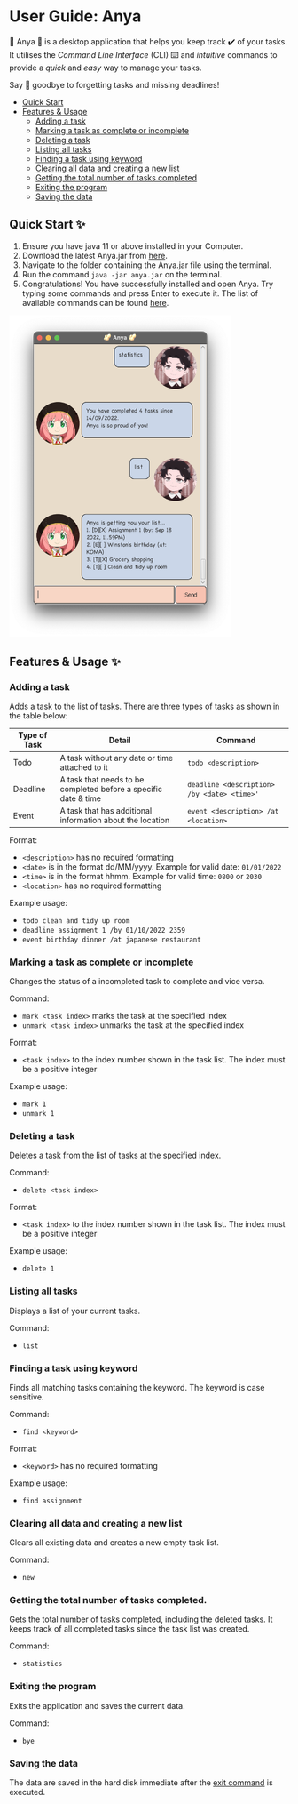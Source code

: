 # User Guide: Anya
🥜 Anya 🥜 is a desktop application that helps you keep track ✔️ of your tasks. 
It utilises the _Command Line Interface_ (CLI) ⌨️ and _intuitive_ commands to 
provide a _quick_ and _easy_ way to manage your tasks. 

Say 👋 goodbye to forgetting tasks and missing deadlines!

- [Quick Start](#quick-start-)
- [Features & Usage](#features--usage-)
  - [Adding a task](#adding-a-task)
  - [Marking a task as complete or incomplete](#marking-a-task-as-complete-or-incomplete)
  - [Deleting a task](#deleting-a-task)
  - [Listing all tasks](#listing-all-tasks)
  - [Finding a task using keyword](#finding-a-task-using-keyword)
  - [Clearing all data and creating a new list](#clearing-all-data-and-creating-a-new-list)
  - [Getting the total number of tasks completed](#getting-the-total-number-of-tasks-completed)
  - [Exiting the program](#exiting-the-program)
  - [Saving the data](#saving-the-data)

## Quick Start ✨
1. Ensure you have java 11 or above installed in your Computer.
2. Download the latest Anya.jar from [here](https://github.com/maxtance/ip/releases/tag/A-Release).
3. Navigate to the folder containing the Anya.jar file using the terminal.
4. Run the command `java -jar anya.jar` on the terminal.
5. Congratulations! You have successfully installed and open Anya.
Try typing some commands and press Enter to execute it. 
The list of available commands can be found [here](#features--usage-).

<img src="/docs/Ui.png" width="400"/>

## Features & Usage ✨
### Adding a task 

Adds a task to the list of tasks. There are three types of tasks as shown in the table below:

| Type of Task | Detail | Command |
| ------------ | ------ | ------- |
| Todo | A task without any date or time attached to it | `todo <description>` |
| Deadline | A task that needs to be completed before a specific date & time| `deadline <description> /by <date> <time>'` |
| Event | A task that has additional information about the location | `event <description> /at <location>` |

Format:
- `<description>` has no required formatting
- `<date>` is in the format dd/MM/yyyy. Example for valid date: `01/01/2022`
- `<time>` is in the format hhmm. Example for valid time: `0800` or `2030`
- `<location>` has no required formatting

Example usage: 
- `todo clean and tidy up room`
- `deadline assignment 1 /by 01/10/2022 2359`
- `event birthday dinner /at japanese restaurant`

### Marking a task as complete or incomplete
Changes the status of a incompleted task to complete and vice versa. 

Command:
- `mark <task index>` marks the task at the specified index 
- `unmark <task index>` unmarks the task at the specified index

Format:
- `<task index>` to the index number shown in the task list. The index must be a positive integer

Example usage:
- `mark 1`
- `unmark 1`

### Deleting a task
Deletes a task from the list of tasks at the specified index.

Command:
- `delete <task index>` 

Format:
- `<task index>` to the index number shown in the task list. The index must be a positive integer

Example usage:
- `delete 1`

### Listing all tasks
Displays a list of your current tasks.

Command:
- `list`

### Finding a task using keyword
Finds all matching tasks containing the keyword. The keyword is case sensitive.

Command:
- `find <keyword>` 

Format:
- `<keyword>` has no required formatting

Example usage:
- `find assignment`

### Clearing all data and creating a new list
Clears all existing data and creates a new empty task list. 

Command: 
- `new`

### Getting the total number of tasks completed.
Gets the total number of tasks completed, including the deleted tasks. 
It keeps track of all completed tasks since the task list was created. 

Command:
- `statistics`

### Exiting the program
Exits the application and saves the current data.

Command:
- `bye`

### Saving the data
The data are saved in the hard disk immediate after the [exit command](#exiting-the-program) is executed. 
